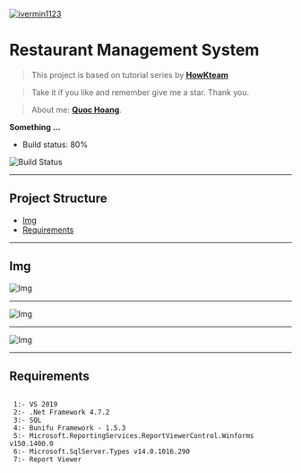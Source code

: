 <a href="http://facebook.com/ivermin1123"><img src="https://i.ibb.co/DfTRsjx/ace49df8-1cfc-4b91-a034-f35dd2e117b9-200x200.png" title="ivermin1123" alt="ivermin1123"></a>


# Restaurant Management System

> This project is based on tutorial series by <a href="https://www.howkteam.vn/course/lap-trinh-phan-mem-quan-ly-quan-cafe-voi-c-winform-24/" target="_blank">**HowKteam**</a> 

> Take it if you like and remember give me a star. Thank you.

> About me: <a href="http://facebook.com/ivermin1123" target="_blank">**Quoc Hoang**</a>.

**Something ...**

- Build status: 80%

![Build Status](https://img.shields.io/badge/Build%3A-testing-green)

---

## Project Structure
- [Img](#img)
- [Requirements](#requirements)

---

## Img

![Img](https://i.ibb.co/w0HBTZ8/order.jpg)

---

![Img](https://i.ibb.co/C6RhjSJ/2.jpg) 

---

![Img](https://i.ibb.co/P6W3Nb4/admin.jpg) 

---

## Requirements

```

 1:- VS 2019
 2:- .Net Framework 4.7.2
 3:- SQL
 4:- Bunifu Framework - 1.5.3
 5:- Microsoft.ReportingServices.ReportViewerControl.Winforms v150.1400.0
 6:- Microsoft.SqlServer.Types v14.0.1016.290
 7:- Report Viewer
 
```
